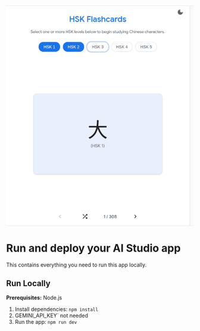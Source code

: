 <div align="center">
<img src="fc1.png">
</div>

# Run and deploy your AI Studio app

This contains everything you need to run this app locally.

## Run Locally

**Prerequisites:**  Node.js


1. Install dependencies:
   `npm install`
2.  GEMINI_API_KEY` not needed
3. Run the app:
   `npm run dev`
